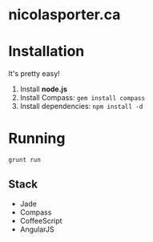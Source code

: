 # nicolasporter.ca

# Installation

It's pretty easy!

1. Install **node.js**
2. Install Compass: `gem install compass`
3. Install dependencies: `npm install -d`

# Running

`grunt run`


## Stack

- Jade
- Compass
- CoffeeScript
- AngularJS

